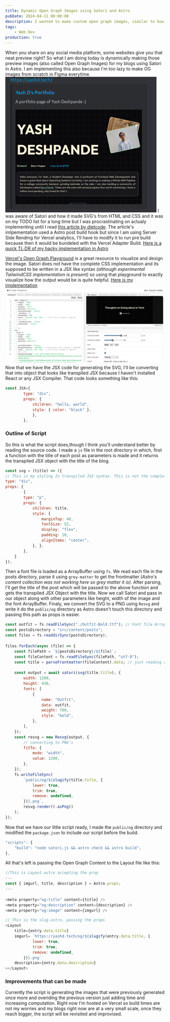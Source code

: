 ```yaml
---
title: Dynamic Open Graph Images using Satori and Astro
pubDate: 2024-04-11 00:00:00
description: I wanted to make custom open graph images, similar to how you get on medium so that it looks nicer when I share it on social media..
tags:
    - Web Dev
production: true
---
```


When you share on any social media platform, some websites give you that neat preview right? So what I am doing today is dynamically making those preview images (also called Open Graph Images) for my blogs using Satori in Astro. I am implementing this also because I'm too lazy to make OG images from scratch in Figma everytime.
![Open Grapgh Example in .](../../assets/OG-Preview-Discord.png)
I was aware of Satori and how it made SVG's from HTML and CSS and it was on my TODO list for a long time but I was procrastinating on actualy implementing until I read [this article by dietcode](https://dietcode.io/p/astro-og/). The article's imlpementation used a Astro post build hook but since I am using Server Side Rending for Vercel analytics, I'll have to modify it to run pre build because then it would be bundeled with the Vercel Adapter Build. [ Here is a quick TL;DR of my hacky implementation in Astro](https://github.com/yashd-dev/portfoliov7/blob/main/satori.js)

[Vercel's Open Graph Playground](https://og-playground.vercel.app/) is a great resource to visualize and design the image. Satori does not have the complete CSS implementation and its supposed to be written in a JSX like syntax _(although experimental TailwindCSS implementation is present)_ so using that playground to exactly visualize how the output would be is quite helpful. [Here is my implementation](https://og-playground.vercel.app/?share=tVVtb9o6FP4rlq-u2qlZ8wL0Qm47iZfekqml3JauKuKLE5vELLGjxCGEiv--YxLotE7avgwUR-fFPo-e8xznFQeSMuziS8rXCOWqitnV6-tCIPhFjIeRctGJbVl_nxi1s-RURT_4KM_TmFTgXcZsc_CmMueKS-EucMZioviaLXATWxW54stqKIViQpcI4MWyw1a0hMAj3zIXOU7j067nBtGFZTXeQMYyg_1Z6J86nZ6BnHYbFrv74cRApolmbKPqJBRERISMIiXR--xDXcA_4hkL9sABloyLRBxgkZiHwlMsyd8hrtfd7tNCaCq1-afIJH4OqFRD5m_x6ZPga5jJQtBhw9dfVg_-fk3S4Bh-T1WT-CfYfkPlJSSEXi9wkcWnJ5Qo4nLtMvN1eLZJ4n99krOLtjEdT5x5NXDI85fW_0mvPX30Sm_UDyezF_1wbxwp_6aznT5-lnT8UN7z7pq2aOtWBNvbpFfNq251N-qXty19jnc25P1wOh5E9CYM5yOLz2b6rPnz3bVV3Q_79iR-KWezJ8cbPTlfVoOJrnO3ijyI2xPer-6vwyY-OPjsydew9PggIc-bHHAUvtOJwd7S8ec1cZ56Hp8k8wSwDrtnw1W5DlpzMQ2vrk4-HKfjjZj9DCxw9yLdIL38JGX6poy66cg6Zi15DA6IID_T8hMsz0-tc-dYqk7beoKyjfux19P2brcQWsYm6Bje6DI9ShklJAu5mMnURW0LGd_Naccx3kkXpYRSLkLXtoyfDo8emFkkC4CWIynQjYRsRHxZKMQFyCmI0KWZftrj_B7Hj5V-Vcg4aBfuIlCj3bVBiA5I0u5dABn14GoqLnkSojwLrhY4UirNXdOsSB7RcwVYzL0oc7OMuGLnqzSEnSRWkPuic8A6AvRlRln2QCgvNIx6wI_z3rFSTc_xTmhs6a_g5vmPgwuaKdcsgz41nD_sUx0LoCKzJgRUUKE9uo-UrWuOgKy31i0ENrBMtTpy7L7ifXns2g5cn7gujt1O7x8DU-YXIXaXJM6ZgVkiV3xWpfrDoMq9BQfpXl8nPqPYVVnBdgZWxIeMiMWxLGUWU7z7Bg)
![Open Graph Example in .](../../assets/Vercel-OG-Image-Playground.png)
Now that we have the JSX code for generating the SVG, I'll be converting that into object that looks like transpiled JSX because I haven't installed React or any JSX Compiler. That code looks something like this:

```js
const JSX={
		type: "div",
		props: {
			children: "hello, world",
			style: { color: "black" },
		    },
        },
```

### Outline of Script

So this is what the script does,though I think you'll understand better by reading the source code. I made a `js` file in the root directory in which, first a function with the title of each post as parameters is made and it returns the transpiled JSX object with the title of the blog.

```js
const svg = (title) => ({
// This is my styling In transpiled JSX syntax. This is not the complete thing, complete thing was too big, here is a small smippet of it
type: "div",
props: {
        {
		type: "p",
		props: {
			children: title,
			style: {
				marginTop: 40,
				fontSize: 52,
				display: "flex",
				padding: 10,
				alignItems: "center",
			}, },
        },
    }
});
```

Then a font file is loaded as a ArrayBuffer using `fs`. We read each file in the posts directory, parse it using `grey-matter` to get the frontmatter _(Astro's content collection was not working here so grey matter it is)_. After parsing, I'll get the title of the post which will be passed to the above function and gets the transpiled JSX Object with the title. Now we call Satori and pass in our object along with other parameters like height, width of the image and the font ArrayBuffer. Finaly, we convert the SVG to a PNG using `Resvg` and write it do the `public/og` directory as Astro doesn't touch this directory and passing this path as props is easier.

```js
const outfit = fs.readFileSync("./Outfit-Bold.ttf"); // Font file ArrayBuffer is needed by Satori
const postsDirectory = "src/content/posts";
const files = fs.readdirSync(postsDirectory);

files.forEach(async (file) => {
	const filePath = `${postsDirectory}/${file}`;
	const fileContent = fs.readFileSync(filePath, "utf-8");
	const title = parseFrontmatter(fileContent).data; // just reading and parsing each post to get frontmatter of each to pass on to our above styled div

	const output = await satori(svg(title.title), {
		width: 1200,
		height: 430,
		fonts: [
			{
				name: "Outfit",
				data: outfit,
				weight: 700,
				style: "bold",
			},
		],
	});
	const resvg = new Resvg(output, {
		// converting to PNG's
		fitTo: {
			mode: "width",
			value: 1200,
		},
	});
	fs.writeFileSync(
		`public/og/${slugify(title.title, {
			lower: true,
			trim: true,
			remove: undefined,
		})}.png`,
		resvg.render().asPng()
	);
});
```

Now that we have our little script ready, I made the `public/og` directory and modified the `package.json` to include our script before the build.

```js
"scripts": {
    "build": "node satori.js && astro check && astro build",
},
```

All that's left is passing the Open Graph Content to the Layout file like this:

```js
//This is Layout.astro accepting the prop
---
const { imgurl, title, description } = Astro.props;
---

<meta property="og:title" content={title} />
<meta property="og:description" content={description} />
<meta property="og:image" content={imgurl} />
```

```js
// This is the slug.astro, passing the props
<Layout
	title={entry.data.title}
	imgurl= `https://yashd.tech/og/${slugify(entry.data.title, {
			lower: true,
			trim: true,
			remove: undefined,
		})}.png`
	description={entry.data.description}
></Layout>
```

### Improvements that can be made

Currently the script is generating the images that were previously generated once more and overiding the previous version just adding time and increasing computation. Right now I'm hosted on Vercel so build times are not my worries and my blogs right now are at a very small scale, once they reach bigger, the script will be revisited and improvised.
